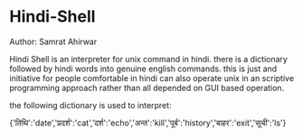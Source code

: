 # Hindi-Shell
Author: Samrat Ahirwar


Hindi Shell is an interpreter for unix command in hindi. there is a dictionary followed by hindi words into genuine english commands.
this is just and initiative for people comfortable in hindi can also operate unix in an scriptive programming approach rather than all depended on GUI based operation.


the following dictionary is used to interpret:

{'तिथि':'date','प्रदर्श':'cat','दर्श':'echo','अन्त':'kill','पूर्ब':'history','बाहर':'exit','सूची':'ls'}
